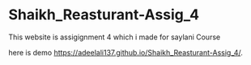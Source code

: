 # Shaikh_Reasturant-Assig_4

This website is assigignment 4 which i made for saylani Course

here is demo
https://adeelali137.github.io/Shaikh_Reasturant-Assig_4/.
